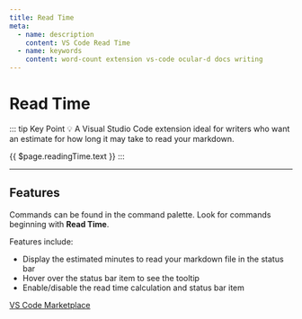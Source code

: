 ```yaml
---
title: Read Time
meta:
  - name: description
    content: VS Code Read Time
  - name: keywords
    content: word-count extension vs-code ocular-d docs writing
---
```


# Read Time

::: tip Key Point
:bulb: A Visual Studio Code extension ideal for writers who want an estimate for how long it may take to read your markdown.

{{ $page.readingTime.text }}
:::

---

## Features

Commands can be found in the command palette. Look for commands beginning with **Read Time**.

Features include:

- Display the estimated minutes to read your markdown file in the status bar
- Hover over the status bar item to see the tooltip
- Enable/disable the read time calculation and status bar item

[VS Code Marketplace](https://marketplace.visualstudio.com/items?itemName=johnpapa.read-time "Read Time on VS Code Marketplace")